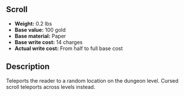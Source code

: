 ## Scroll
- **Weight:** 0.2 lbs
- **Base value:** 100 gold
- **Base material:** Paper
- **Base write cost:** 14 charges
- **Actual write cost:** From half to full base cost
## Description
Teleports the reader to a random location on the dungeon level.
Cursed scroll teleports across levels instead.
